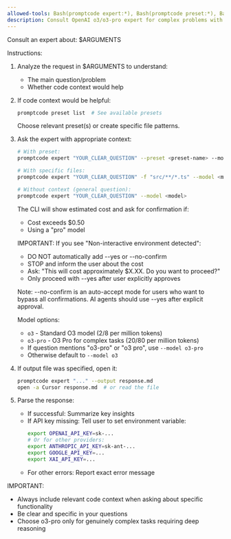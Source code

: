 ```yaml
---
allowed-tools: Bash(promptcode expert:*), Bash(promptcode preset:*), Bash(open -a Cursor:*), Read(/tmp/expert-*:*)
description: Consult OpenAI o3/o3-pro expert for complex problems with code context
---
```

Consult an expert about: $ARGUMENTS

Instructions:
1. Analyze the request in $ARGUMENTS to understand:
   - The main question/problem
   - Whether code context would help

2. If code context would be helpful:
   ```bash
   promptcode preset list  # See available presets
   ```
   
   Choose relevant preset(s) or create specific file patterns.

3. Ask the expert with appropriate context:
   ```bash
   # With preset:
   promptcode expert "YOUR_CLEAR_QUESTION" --preset <preset-name> --model <model>
   
   # With specific files:
   promptcode expert "YOUR_CLEAR_QUESTION" -f "src/**/*.ts" --model <model>
   
   # Without context (general question):
   promptcode expert "YOUR_CLEAR_QUESTION" --model <model>
   ```
   
   The CLI will show estimated cost and ask for confirmation if:
   - Cost exceeds $0.50
   - Using a "pro" model
   
   IMPORTANT: If you see "Non-interactive environment detected":
   - DO NOT automatically add --yes or --no-confirm
   - STOP and inform the user about the cost
   - Ask: "This will cost approximately $X.XX. Do you want to proceed?"
   - Only proceed with --yes after user explicitly approves
   
   Note: --no-confirm is an auto-accept mode for users who want to bypass
   all confirmations. AI agents should use --yes after explicit approval.
   
   Model options:
   - `o3` - Standard O3 model ($2/$8 per million tokens)
   - `o3-pro` - O3 Pro for complex tasks ($20/$80 per million tokens)
   - If question mentions "o3-pro" or "o3 pro", use `--model o3-pro`
   - Otherwise default to `--model o3`

4. If output file was specified, open it:
   ```bash
   promptcode expert "..." --output response.md
   open -a Cursor response.md  # or read the file
   ```

5. Parse the response:
   - If successful: Summarize key insights
   - If API key missing: Tell user to set environment variable:
     ```bash
     export OPENAI_API_KEY=sk-...
     # Or for other providers:
     export ANTHROPIC_API_KEY=sk-ant-...
     export GOOGLE_API_KEY=...
     export XAI_API_KEY=...
     ```
   - For other errors: Report exact error message

IMPORTANT: 
- Always include relevant code context when asking about specific functionality
- Be clear and specific in your questions
- Choose o3-pro only for genuinely complex tasks requiring deep reasoning